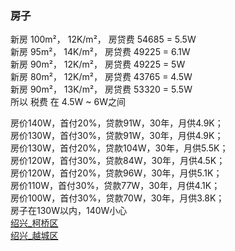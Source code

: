 ### 房子  
新房 100m²， 12K/m²， 房贷费 54685 = 5.5W    
新房 95m²， 14K/m²， 房贷费 49225 = 6.1W    
新房 90m²， 12K/m²， 房贷费 49225 = 5W    
新房 80m²， 12K/m²， 房贷费 43765 = 4.5W    
新房 90m²， 13K/m²， 房贷费 53320 = 5.5W    
所以 税费 在 4.5W ~ 6W之间  

房价140W，首付20%，贷款91W，30年，月供4.9K；  
房价130W，首付30%，贷款91W，30年，月供4.9K；  
房价130W，首付20%，贷款104W，30年，月供5.5K；  
房价120W，首付30%，贷款84W，30年，月供4.5K；  
房价120W，首付20%，贷款96W，30年，月供5.1K；  
房价110W，首付30%，贷款77W，30年，月供4.1K；  
房价100W，首付30%，贷款70W，30年，月供3.8K；  
房子在130W以内，140W小心  
[绍兴_柯桥区](library/KeQiao.md)    
[绍兴_越城区](library/YueChengQu.md)    

